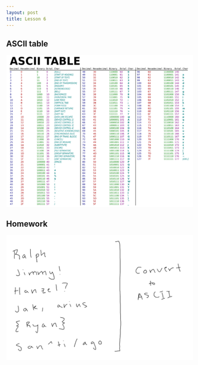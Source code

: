 ```yaml
---
layout: post
title: Lesson 6
---
```


## ASCII table

![](/assets/images/6/0.svg)

## Homework

![](../assets/images/6/1.png)
